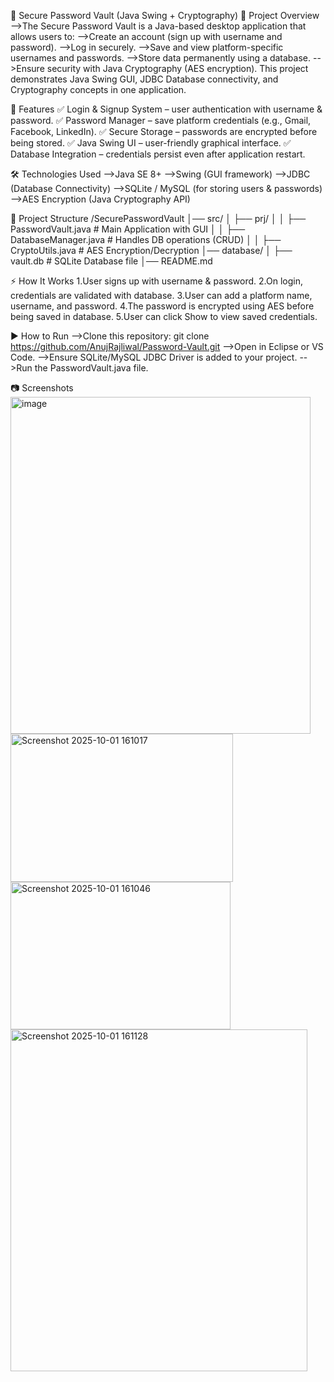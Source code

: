 🔐 Secure Password Vault (Java Swing + Cryptography)
📌 Project Overview
-->The Secure Password Vault is a Java-based desktop application that allows users to:
-->Create an account (sign up with username and password).
-->Log in securely.
-->Save and view platform-specific usernames and passwords.
-->Store data permanently using a database.
-->Ensure security with Java Cryptography (AES encryption).
This project demonstrates Java Swing GUI, JDBC Database connectivity, and Cryptography concepts in one application.

🚀 Features
✅ Login & Signup System – user authentication with username & password.
✅ Password Manager – save platform credentials (e.g., Gmail, Facebook, LinkedIn).
✅ Secure Storage – passwords are encrypted before being stored.
✅ Java Swing UI – user-friendly graphical interface.
✅ Database Integration – credentials persist even after application restart.

🛠️ Technologies Used
-->Java SE 8+
-->Swing (GUI framework)
-->JDBC (Database Connectivity)
-->SQLite / MySQL (for storing users & passwords)
-->AES Encryption (Java Cryptography API)

📂 Project Structure
 /SecurePasswordVault
│── src/
│   ├── prj/
│   │   ├── PasswordVault.java     # Main Application with GUI
│   │   ├── DatabaseManager.java   # Handles DB operations (CRUD)
│   │   ├── CryptoUtils.java       # AES Encryption/Decryption
│── database/
│   ├── vault.db                   # SQLite Database file
│── README.md

⚡ How It Works
  1.User signs up with username & password.
  2.On login, credentials are validated with database.
  3.User can add a platform name, username, and password.
  4.The password is encrypted using AES before being saved in database.
  5.User can click Show to view saved credentials.


  ▶️ How to Run
  -->Clone this repository:
        git clone  https://github.com/AnujRajliwal/Password-Vault.git
-->Open in Eclipse or VS Code.
-->Ensure SQLite/MySQL JDBC Driver is added to your project.
-->Run the PasswordVault.java file.

📷 Screenshots
<img width="480" height="539" alt="image" src="https://github.com/user-attachments/assets/3b6871e1-a36c-4556-b878-aa2dd8725af8" />
<img width="356" height="237" alt="Screenshot 2025-10-01 161017" src="https://github.com/user-attachments/assets/63418d47-51e7-40f4-bb0f-9e36e982dda7" />
<img width="352" height="236" alt="Screenshot 2025-10-01 161046" src="https://github.com/user-attachments/assets/76e90b4a-73df-411e-be2c-d8225c355989" />
<img width="475" height="547" alt="Screenshot 2025-10-01 161128" src="https://github.com/user-attachments/assets/ded8eee0-72a5-4d68-97b0-59b03a2c2389" />




